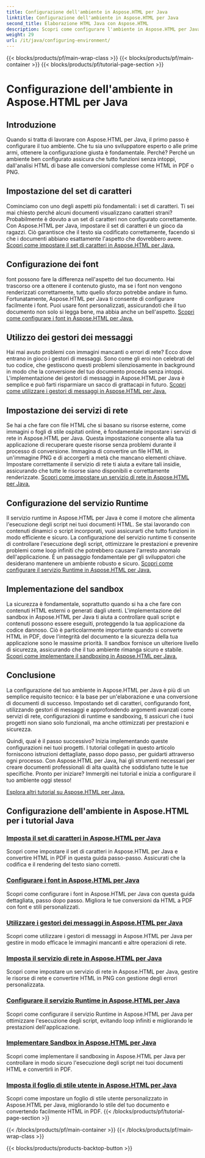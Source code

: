 ```yaml
---
title: Configurazione dell'ambiente in Aspose.HTML per Java
linktitle: Configurazione dell'ambiente in Aspose.HTML per Java
second_title: Elaborazione HTML Java con Aspose.HTML
description: Scopri come configurare l'ambiente in Aspose.HTML per Java. Impara a impostare set di caratteri, configurare font e usare efficacemente i gestori di messaggi.
weight: 29
url: /it/java/configuring-environment/
---
```


{{< blocks/products/pf/main-wrap-class >}}
{{< blocks/products/pf/main-container >}}
{{< blocks/products/pf/tutorial-page-section >}}

# Configurazione dell'ambiente in Aspose.HTML per Java

## Introduzione

Quando si tratta di lavorare con Aspose.HTML per Java, il primo passo è configurare il tuo ambiente. Che tu sia uno sviluppatore esperto o alle prime armi, ottenere la configurazione giusta è fondamentale. Perché? Perché un ambiente ben configurato assicura che tutto funzioni senza intoppi, dall'analisi HTML di base alle conversioni complesse come HTML in PDF o PNG.

## Impostazione del set di caratteri

Cominciamo con uno degli aspetti più fondamentali: i set di caratteri. Ti sei mai chiesto perché alcuni documenti visualizzano caratteri strani? Probabilmente è dovuto a un set di caratteri non configurato correttamente. Con Aspose.HTML per Java, impostare il set di caratteri è un gioco da ragazzi. Ciò garantisce che il testo sia codificato correttamente, facendo sì che i documenti abbiano esattamente l'aspetto che dovrebbero avere.
[Scopri come impostare il set di caratteri in Aspose.HTML per Java.](./set-character-set/)

## Configurazione dei font

font possono fare la differenza nell'aspetto del tuo documento. Hai trascorso ore a ottenere il contenuto giusto, ma se i font non vengono renderizzati correttamente, tutto quello sforzo potrebbe andare in fumo. Fortunatamente, Aspose.HTML per Java ti consente di configurare facilmente i font. Puoi usare font personalizzati, assicurandoti che il tuo documento non solo si legga bene, ma abbia anche un bell'aspetto.
[Scopri come configurare i font in Aspose.HTML per Java.](./configure-fonts/)

## Utilizzo dei gestori dei messaggi

Hai mai avuto problemi con immagini mancanti o errori di rete? Ecco dove entrano in gioco i gestori di messaggi. Sono come gli eroi non celebrati del tuo codice, che gestiscono questi problemi silenziosamente in background in modo che la conversione del tuo documento proceda senza intoppi. L'implementazione dei gestori di messaggi in Aspose.HTML per Java è semplice e può farti risparmiare un sacco di grattacapi in futuro.
[Scopri come utilizzare i gestori di messaggi in Aspose.HTML per Java.](./use-message-handlers/)

## Impostazione dei servizi di rete

Se hai a che fare con file HTML che si basano su risorse esterne, come immagini o fogli di stile ospitati online, è fondamentale impostare i servizi di rete in Aspose.HTML per Java. Questa impostazione consente alla tua applicazione di recuperare queste risorse senza problemi durante il processo di conversione. Immagina di convertire un file HTML in un'immagine PNG e di accorgerti a metà che mancano elementi chiave. Impostare correttamente il servizio di rete ti aiuta a evitare tali insidie, assicurando che tutte le risorse siano disponibili e correttamente renderizzate.
[Scopri come impostare un servizio di rete in Aspose.HTML per Java.](./setup-network-service/)

## Configurazione del servizio Runtime

Il servizio runtime in Aspose.HTML per Java è come il motore che alimenta l'esecuzione degli script nei tuoi documenti HTML. Se stai lavorando con contenuti dinamici o script incorporati, vuoi assicurarti che tutto funzioni in modo efficiente e sicuro. La configurazione del servizio runtime ti consente di controllare l'esecuzione degli script, ottimizzare le prestazioni e prevenire problemi come loop infiniti che potrebbero causare l'arresto anomalo dell'applicazione. È un passaggio fondamentale per gli sviluppatori che desiderano mantenere un ambiente robusto e sicuro.
[Scopri come configurare il servizio Runtime in Aspose.HTML per Java.](./configure-runtime-service/)

## Implementazione del sandbox

La sicurezza è fondamentale, soprattutto quando si ha a che fare con contenuti HTML esterni o generati dagli utenti. L'implementazione del sandbox in Aspose.HTML per Java ti aiuta a controllare quali script e contenuti possono essere eseguiti, proteggendo la tua applicazione da codice dannoso. Ciò è particolarmente importante quando si converte HTML in PDF, dove l'integrità del documento e la sicurezza della tua applicazione sono le massime priorità. Il sandbox fornisce un ulteriore livello di sicurezza, assicurando che il tuo ambiente rimanga sicuro e stabile.
[Scopri come implementare il sandboxing in Aspose.HTML per Java.](./implement-sandboxing/)


## Conclusione

La configurazione del tuo ambiente in Aspose.HTML per Java è più di un semplice requisito tecnico: è la base per un'elaborazione e una conversione di documenti di successo. Impostando set di caratteri, configurando font, utilizzando gestori di messaggi e approfondendo argomenti avanzati come servizi di rete, configurazioni di runtime e sandboxing, ti assicuri che i tuoi progetti non siano solo funzionali, ma anche ottimizzati per prestazioni e sicurezza.

Quindi, qual è il passo successivo? Inizia implementando queste configurazioni nei tuoi progetti. I tutorial collegati in questo articolo forniscono istruzioni dettagliate, passo dopo passo, per guidarti attraverso ogni processo. Con Aspose.HTML per Java, hai gli strumenti necessari per creare documenti professionali di alta qualità che soddisfano tutte le tue specifiche. Pronto per iniziare? Immergiti nei tutorial e inizia a configurare il tuo ambiente oggi stesso!

[Esplora altri tutorial su Aspose.HTML per Java.](https://reference.aspose.com/words/net/)

## Configurazione dell'ambiente in Aspose.HTML per i tutorial Java
### [Imposta il set di caratteri in Aspose.HTML per Java](./set-character-set/)
Scopri come impostare il set di caratteri in Aspose.HTML per Java e convertire HTML in PDF in questa guida passo-passo. Assicurati che la codifica e il rendering del testo siano corretti.
### [Configurare i font in Aspose.HTML per Java](./configure-fonts/)
Scopri come configurare i font in Aspose.HTML per Java con questa guida dettagliata, passo dopo passo. Migliora le tue conversioni da HTML a PDF con font e stili personalizzati.
### [Utilizzare i gestori dei messaggi in Aspose.HTML per Java](./use-message-handlers/)
Scopri come utilizzare i gestori di messaggi in Aspose.HTML per Java per gestire in modo efficace le immagini mancanti e altre operazioni di rete.
### [Imposta il servizio di rete in Aspose.HTML per Java](./setup-network-service/)
Scopri come impostare un servizio di rete in Aspose.HTML per Java, gestire le risorse di rete e convertire HTML in PNG con gestione degli errori personalizzata.
### [Configurare il servizio Runtime in Aspose.HTML per Java](./configure-runtime-service/)
Scopri come configurare il servizio Runtime in Aspose.HTML per Java per ottimizzare l'esecuzione degli script, evitando loop infiniti e migliorando le prestazioni dell'applicazione.
### [Implementare Sandbox in Aspose.HTML per Java](./implement-sandboxing/)
Scopri come implementare il sandboxing in Aspose.HTML per Java per controllare in modo sicuro l'esecuzione degli script nei tuoi documenti HTML e convertirli in PDF.
### [Imposta il foglio di stile utente in Aspose.HTML per Java](./set-user-style-sheet/)
Scopri come impostare un foglio di stile utente personalizzato in Aspose.HTML per Java, migliorando lo stile del tuo documento e convertendo facilmente HTML in PDF.
{{< /blocks/products/pf/tutorial-page-section >}}

{{< /blocks/products/pf/main-container >}}
{{< /blocks/products/pf/main-wrap-class >}}

{{< blocks/products/products-backtop-button >}}
